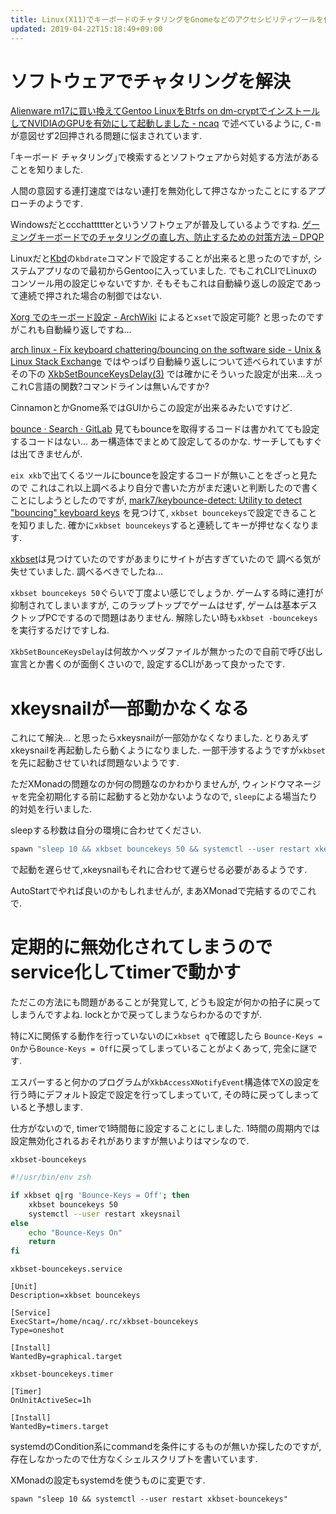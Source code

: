 ```yaml
---
title: Linux(X11)でキーボードのチャタリングをGnomeなどのアクセシビリティツールを使わずに抑止するにはxkbsetを使う
updated: 2019-04-22T15:18:49+09:00
---
```


# ソフトウェアでチャタリングを解決

[Alienware m17に買い換えてGentoo LinuxをBtrfs on dm-cryptでインストールしてNVIDIAのGPUを有効にして起動しました - ncaq](https://www.ncaq.net/2019/03/19/20/33/08/)
で述べているように,
<kbd>C-m</kbd>が意図せず2回押される問題に悩まされています.

｢キーボード チャタリング｣で検索するとソフトウェアから対処する方法があることを知りました.

人間の意図する連打速度ではない連打を無効化して押さなかったことにするアプローチのようです.

Windowsだとccchattttterというソフトウェアが普及しているようですね.
[ゲーミングキーボードでのチャタリングの直し方、防止するための対策方法 – DPQP](https://dpqp.jp/keyboard-chattering)

Linuxだと[Kbd](http://kbd-project.org/)の`kbdrate`コマンドで設定することが出来ると思ったのですが,
システムアプリなので最初からGentooに入っていました.
でもこれCLIでLinuxのコンソール用の設定じゃないですか.
そもそもこれは自動繰り返しの設定であって連続で押された場合の制御ではない.

[Xorg でのキーボード設定 - ArchWiki](https://wiki.archlinux.jp/index.php/Xorg_%E3%81%A7%E3%81%AE%E3%82%AD%E3%83%BC%E3%83%9C%E3%83%BC%E3%83%89%E8%A8%AD%E5%AE%9A#typematic_delay_.E3.81.A8_rate_.E3.81.AE.E8.AA.BF.E6.95.B4)
によると`xset`で設定可能?
と思ったのですがこれも自動繰り返しですね…

[arch linux - Fix keyboard chattering/bouncing on the software side - Unix & Linux Stack Exchange](https://unix.stackexchange.com/questions/70916/fix-keyboard-chattering-bouncing-on-the-software-side)
ではやっぱり自動繰り返しについて述べられていますがその下の
[XkbSetBounceKeysDelay(3)](https://linux.die.net/man/3/xkbsetbouncekeysdelay)
では確かにそういった設定が出来…えっこれC言語の関数?コマンドラインは無いんですか?

CinnamonとかGnome系ではGUIからこの設定が出来るみたいですけど.

[bounce · Search · GitLab](https://gitlab.gnome.org/search?utf8=%E2%9C%93&search=bounce&group_id=&project_id=1613&search_code=true&repository_ref=master)
見てもbounceを取得するコードは書かれてても設定するコードはない…
あー構造体でまとめて設定してるのかな.
サーチしてもすぐは出てきませんが.

`eix xkb`で出てくるツールにbounceを設定するコードが無いことをざっと見たので
これはこれ以上調べるより自分で書いた方がまだ速いと判断したので書くことにしようとしたのですが,
[mark7/keybounce-detect: Utility to detect "bouncing" keyboard keys](https://github.com/mark7/keybounce-detect)
を見つけて,
`xkbset bouncekeys`で設定できることを知りました.
確かに`xkbset bouncekeys`すると連続してキーが押せなくなります.

[xkbset](https://faculty.missouri.edu/~stephen/software/)は見つけていたのですがあまりにサイトが古すぎていたので
調べる気が失せていました.
調べるべきでしたね…

`xkbset bouncekeys 50`ぐらいで丁度よい感じでしょうか.
ゲームする時に連打が抑制されてしまいますが,
このラップトップでゲームはせず,
ゲームは基本デスクトップPCでするので問題はありません.
解除したい時も`xkbset -bouncekeys`を実行するだけですしね.

`XkbSetBounceKeysDelay`は何故かヘッダファイルが無かったので自前で呼び出し宣言とか書くのが面倒くさいので,
設定するCLIがあって良かったです.

# xkeysnailが一部動かなくなる

これにて解決…
と思ったらxkeysnailが一部効かなくなりました.
とりあえずxkeysnailを再起動したら動くようになりました.
一部干渉するようですが`xkbset`を先に起動させていれば問題ないようです.

ただXMonadの問題なのか何の問題なのかわかりませんが,
ウィンドウマネージャを完全初期化する前に起動すると効かないようなので,
`sleep`による場当たり的対処を行いました.

sleepする秒数は自分の環境に合わせてください.

~~~hs
spawn "sleep 10 && xkbset bouncekeys 50 && systemctl --user restart xkeysnail"
~~~

で起動を遅らせて,xkeysnailもそれに合わせて遅らせる必要があるようです.

AutoStartでやれば良いのかもしれませんが,
まあXMonadで完結するのでこれで.

# 定期的に無効化されてしまうのでservice化してtimerで動かす

ただこの方法にも問題があることが発覚して,
どうも設定が何かの拍子に戻ってしまうんですよね.
lockとかで戻ってしまうならわかるのですが.

特にXに関係する動作を行っていないのに`xkbset q`で確認したら
`Bounce-Keys = On`から`Bounce-Keys = Off`に戻ってしまっていることがよくあって,
完全に謎です.

エスパーすると何かのプログラムが`XkbAccessXNotifyEvent`構造体でXの設定を行う時にデフォルト設定で設定を行ってしまっていて,
その時に戻ってしまっていると予想します.

仕方がないので,
timerで1時間毎に設定することにしました.
1時間の周期内では設定無効化されるおそれがありますが無いよりはマシなので.

`xkbset-bouncekeys`

~~~zsh
#!/usr/bin/env zsh

if xkbset q|rg 'Bounce-Keys = Off'; then
    xkbset bouncekeys 50
    systemctl --user restart xkeysnail
else
    echo "Bounce-Keys On"
    return
fi
~~~

`xkbset-bouncekeys.service`

~~~
[Unit]
Description=xkbset bouncekeys

[Service]
ExecStart=/home/ncaq/.rc/xkbset-bouncekeys
Type=oneshot

[Install]
WantedBy=graphical.target
~~~

`xkbset-bouncekeys.timer`

~~~
[Timer]
OnUnitActiveSec=1h

[Install]
WantedBy=timers.target
~~~

systemdのCondition系にcommandを条件にするものが無いか探したのですが,
存在しなかったので仕方なくシェルスクリプトを書いています.

XMonadの設定もsystemdを使うものに変更です.

~~~
spawn "sleep 10 && systemctl --user restart xkbset-bouncekeys"
~~~
